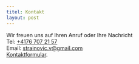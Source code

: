 ```yaml
---
titel: Kontakt
layout: post
---
```

Wir freuen uns auf Ihren Anruf oder Ihre Nachricht  
Tel: [+4176 707 21 57](tel:+41767072157)  
Email: [strainovic.v@gmail.com](mailto:strainovic.v@gmail.com)  
[Kontaktformular](https://buegeln.services/#contact).  

